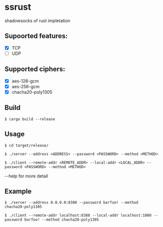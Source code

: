 # ssrust

shadowsocks of rust impletation

## Supoorted features:
- [x] TCP
- [ ] UDP

## Supported ciphers:
- [x] aes-128-gcm
- [x] aes-256-gcm
- [x] chacha20-poly1305

Build
-----

    $ cargo build --release

Usage
-----

    $ cd target/release/

    $ ./server --address <ADDRESS> --password <PASSWORD> --method <METHOD>

    $ ./client --remote-addr <REMOTE_ADDR> --local-addr <LOCAL_ADDR> --password <PASSWORD> --method <METHOD>

--help for more detail

Example
-------

    $ ./server --address 0.0.0.0:8388 --password barfoo! --method chacha20-poly1305

    $ ./client --remote-addr localhost:8388 --local-addr localhost:1080 --password barfoo! --method chacha20-poly1305
